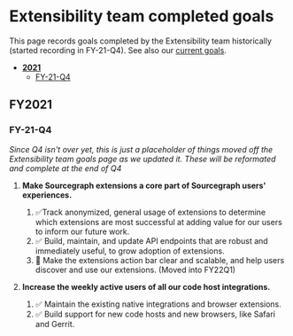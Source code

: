 # Extensibility team completed goals

This page records goals completed by the Extensibility team historically (started recording in FY-21-Q4). See also our [current goals](../../../company/strategy/cloud/extensibility/index.md).

- [**2021**](#2021)
  - [FY-21-Q4](#FY-21-Q4)

## FY2021

### FY-21-Q4

_Since Q4 isn't over yet, this is just a placeholder of things moved off the Extensibility team goals page as we updated it. These will be reformated and complete at the end of Q4_

1. **Make Sourcegraph extensions a core part of Sourcegraph users' experiences.**

   1. ✅Track anonymized, general usage of extensions to determine which extensions are most successful at adding value for our users to inform our future work.
   1. ✅ Build, maintain, and update API endpoints that are robust and immediately useful, to grow adoption of extensions.
   1. 🔄 Make the extensions action bar clear and scalable, and help users discover and use our extensions. (Moved into FY22Q1)

1. **Increase the weekly active users of all our code host integrations.**
   1. ✅ Maintain the existing native integrations and browser extensions.
   1. ✅ Build support for new code hosts and new browsers, like Safari and Gerrit.

